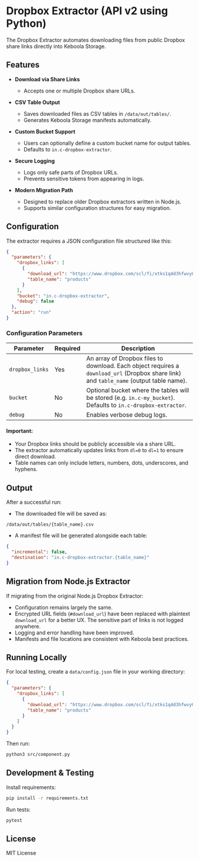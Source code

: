 # Dropbox Extractor (API v2 using Python)

The Dropbox Extractor automates downloading files from public Dropbox share links directly into Keboola Storage.

## Features

- **Download via Share Links**
  - Accepts one or multiple Dropbox share URLs.

- **CSV Table Output**
  - Saves downloaded files as CSV tables in `/data/out/tables/`.
  - Generates Keboola Storage manifests automatically.

- **Custom Bucket Support**
  - Users can optionally define a custom bucket name for output tables.
  - Defaults to `in.c-dropbox-extractor`.

- **Secure Logging**
  - Logs only safe parts of Dropbox URLs.
  - Prevents sensitive tokens from appearing in logs.

- **Modern Migration Path**
  - Designed to replace older Dropbox extractors written in Node.js.
  - Supports similar configuration structures for easy migration.


## Configuration

The extractor requires a JSON configuration file structured like this:

```json
{
  "parameters": {
    "dropbox_links": [
      {
        "download_url": "https://www.dropbox.com/scl/fi/xtks1q4d3hfwvy01hhm43/products.csv?dl=0",
        "table_name": "products"
      }
    ],
    "bucket": "in.c-dropbox-extractor",
    "debug": false
  },
  "action": "run"
}
```

### Configuration Parameters

| Parameter       | Required | Description                                                                                                                             |
| --------------- | -------- | --------------------------------------------------------------------------------------------------------------------------------------- |
| `dropbox_links` | Yes      | An array of Dropbox files to download. Each object requires a `download_url` (Dropbox share link) and `table_name` (output table name). |
| `bucket`        | No       | Optional bucket where the tables will be stored (e.g. `in.c-my_bucket`). Defaults to `in.c-dropbox-extractor`.                          |
| `debug`         | No       | Enables verbose debug logs.                                                                                                             |

#### Important:

- Your Dropbox links should be publicly accessible via a share URL.
- The extractor automatically updates links from `dl=0` to `dl=1` to ensure direct download.
- Table names can only include letters, numbers, dots, underscores, and hyphens.

## Output

After a successful run:

- The downloaded file will be saved as:

```text
/data/out/tables/{table_name}.csv
```

- A manifest file will be generated alongside each table:


```json
{
  "incremental": false,
  "destination": "in.c-dropbox-extractor.{table_name}"
}
```

## Migration from Node.js Extractor

If migrating from the original Node.js Dropbox Extractor:

- Configuration remains largely the same.
- Encrypted URL fields (`#download_url`) have been replaced with plaintext `download_url` for a better UX. The sensitive part of links is not logged anywhere.
- Logging and error handling have been improved.
- Manifests and file locations are consistent with Keboola best practices.

## Running Locally

For local testing, create a `data/config.json` file in your working directory:

```json
{
  "parameters": {
    "dropbox_links": [
      {
        "download_url": "https://www.dropbox.com/scl/fi/xtks1q4d3hfwvy01hhm43/products.csv?dl=0",
        "table_name": "products"
      }
    ]
  }
}
```

Then run:

```bash
python3 src/component.py
```

## Development & Testing

Install requirements:

```bash
pip install -r requirements.txt
```

Run tests:

```bash
pytest
```

## License

MIT License
